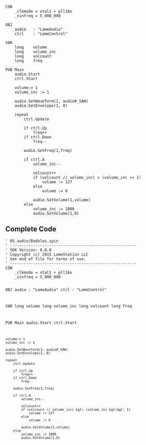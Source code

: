 <pre><code>CON
    _clkmode = xtal1 + pll16x
    _xinfreq = 5_000_000
  
OBJ
    audio   : &quot;LameAudio&quot;
    ctrl    : &quot;LameControl&quot;
    
VAR
    long    volume
    long    volume_inc
    long    volcount
    long    freq

PUB Main
    audio.Start
    ctrl.Start
    
    volume:= 1
    volume_inc := 1
    
    audio.SetWaveform(1, audio#_SAW)
    audio.SetEnvelope(1, 0)

    repeat
        ctrl.Update
               
        if ctrl.Up
            freq++
        if ctrl.Down
            freq--

        audio.SetFreq(1,freq)

        if ctrl.A
            volume_inc--
            
            volcount++ 
            if (volcount // volume_inc) &gt; (volume_inc &gt;&gt; 1)
                volume := 127
            else
                volume := 0
            
            audio.SetVolume(1,volume)
        else
            volume_inc := 1000
            audio.SetVolume(1,0)</code></pre>
<h2 id="complete-code">Complete Code</h2>
<pre><code>&#39; 05_audio/Bubbles.spin
&#39; -------------------------------------------------------
&#39; SDK Version: 0.0.0
&#39; Copyright (c) 2015 LameStation LLC
&#39; See end of file for terms of use.
&#39; -------------------------------------------------------
CON
    _clkmode = xtal1 + pll16x
    _xinfreq = 5_000_000
  
OBJ
    audio   : &quot;LameAudio&quot;
    ctrl    : &quot;LameControl&quot;
    
VAR
    long    volume
    long    volume_inc
    long    volcount
    long    freq

PUB Main
    audio.Start
    ctrl.Start
    
    volume:= 1
    volume_inc := 1
    
    audio.SetWaveform(1, audio#_SAW)
    audio.SetEnvelope(1, 0)

    repeat
        ctrl.Update
               
        if ctrl.Up
            freq++
        if ctrl.Down
            freq--

        audio.SetFreq(1,freq)

        if ctrl.A
            volume_inc--
            
            volcount++ 
            if (volcount // volume_inc) &gt; (volume_inc &gt;&gt; 1)
                volume := 127
            else
                volume := 0
            
            audio.SetVolume(1,volume)
        else
            volume_inc := 1000
            audio.SetVolume(1,0)

</code></pre>
